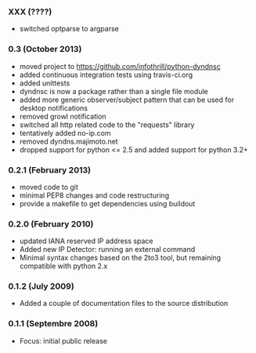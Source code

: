 ### XXX (????)
* switched optparse to argparse

### 0.3  (October 2013)

* moved project to https://github.com/infothrill/python-dyndnsc
* added continuous integration tests using travis-ci.org
* added unittests
* dyndnsc is now a package rather than a single file module
* added more generic observer/subject pattern that can be used for
  desktop notifications
* removed growl notification
* switched all http related code to the "requests" library
* tentatively added no-ip.com
* removed dyndns.majimoto.net
* dropped support for python <= 2.5 and added support for python 3.2+

### 0.2.1 (February 2013)

* moved code to git
* minimal PEP8 changes and code restructuring
* provide a makefile to get dependencies using buildout

### 0.2.0 (February 2010)

* updated IANA reserved IP address space
* Added new IP Detector: running an external command
* Minimal syntax changes based on the 2to3 tool, but remaining compatible 
  with python 2.x

### 0.1.2 (July 2009)

* Added a couple of documentation files to the source distribution

### 0.1.1 (Septembre 2008)

* Focus: initial public release